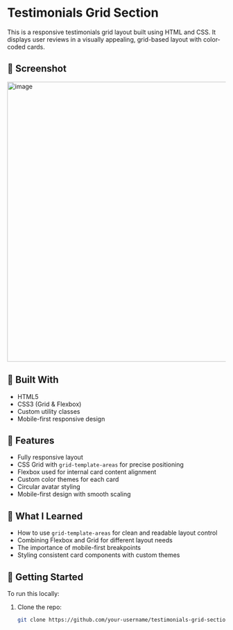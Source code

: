 # Testimonials Grid Section

This is a responsive testimonials grid layout built using HTML and CSS. It displays user reviews in a visually appealing, grid-based layout with color-coded cards.

## 📸 Screenshot

<img width="1104" height="644" alt="image" src="https://github.com/user-attachments/assets/31f8faa3-ac25-4c83-afb5-66475301a091" />


## 🧰 Built With

- HTML5
- CSS3 (Grid & Flexbox)
- Custom utility classes
- Mobile-first responsive design

## 📱 Features

- Fully responsive layout
- CSS Grid with `grid-template-areas` for precise positioning
- Flexbox used for internal card content alignment
- Custom color themes for each card
- Circular avatar styling
- Mobile-first design with smooth scaling

## 🎯 What I Learned

- How to use `grid-template-areas` for clean and readable layout control
- Combining Flexbox and Grid for different layout needs
- The importance of mobile-first breakpoints
- Styling consistent card components with custom themes

## 🚀 Getting Started

To run this locally:

1. Clone the repo:
   ```bash
   git clone https://github.com/your-username/testimonials-grid-section.git
